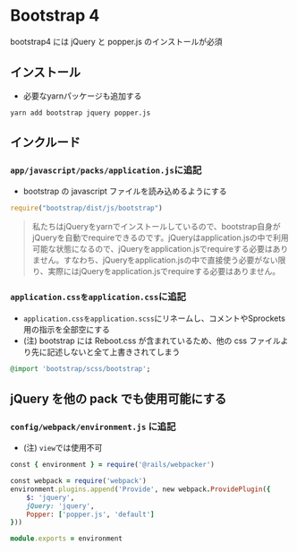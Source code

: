 # Bootstrap 4
bootstrap4 には jQuery と popper.js のインストールが必須  


## インストール
- 必要なyarnパッケージも追加する
  
```
yarn add bootstrap jquery popper.js 
```
  
## インクルード
### `app/javascript/packs/application.js`に追記
- bootstrap の javascript ファイルを読み込めるようにする
  
```js
require("bootstrap/dist/js/bootstrap")
```
> 私たちはjQueryをyarnでインストールしているので、bootstrap自身がjQueryを自動でrequireできるのです。jQueryはapplication.jsの中で利用可能な状態になるので、jQueryをapplication.jsでrequireする必要はありません。すなわち、jQueryをapplication.jsの中で直接使う必要がない限り、実際にはjQueryをapplication.jsでrequireする必要はありません。  
  
### `application.cssをapplication.css`に追記
  
- `application.cssをapplication.scss`にリネームし、コメントやSprockets用の指示を全部空にする
- (注) bootstrap には Reboot.css が含まれているため、他の css ファイルより先に記述しないと全て上書きされてしまう
  
```rb
@import 'bootstrap/scss/bootstrap';
```
  
## jQuery を他の pack でも使用可能にする
### `config/webpack/environment.js` に追記
- (注) `view`では使用不可
   
```rb
const { environment } = require('@rails/webpacker')

const webpack = require('webpack')
environment.plugins.append('Provide', new webpack.ProvidePlugin({
    $: 'jquery',
    jQuery: 'jquery',
    Popper: ['popper.js', 'default']
}))

module.exports = environment
```



